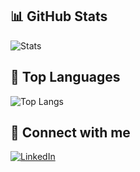 ## 📊 GitHub Stats
![Stats](https://github-readme-stats.vercel.app/api?username=MengulluogluMali&show_icons=true&theme=radical)

## 🧠 Top Languages
![Top Langs](https://github-readme-stats.vercel.app/api/top-langs/?username=MengulluogluMali&layout=compact)

## 🔗 Connect with me
[![LinkedIn](https://img.shields.io/badge/LinkedIn-blue?logo=linkedin&logoColor=white)](https://www.linkedin.com/in/mehmet-ali-meng%C3%BCll%C3%BCo%C4%9Flu-332ab1251/)
